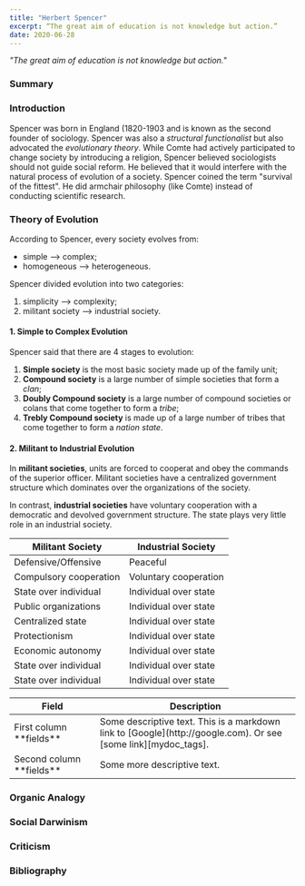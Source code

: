 ```yaml
---
title: "Herbert Spencer"
excerpt: “The great aim of education is not knowledge but action.”
date: 2020-06-28
---
```


*"The great aim of education is not knowledge but action."*

### Summary
### Introduction

Spencer was born in England (1820-1903 and is known as the second founder of sociology. Spencer was also a *structural functionalist* but also advocated the *evolutionary theory*. While Comte had actively participated to change society by introducing a religion, Spencer believed sociologists should not guide social reform. He believed that it would interfere with the natural process of evolution of a society. Spencer coined the term "survival of the fittest". He did armchair philosophy (like Comte) instead of conducting scientific research.

### Theory of Evolution

According to Spencer, every society evolves from:
- simple --> complex;
- homogeneous --> heterogeneous.

Spencer divided evolution into two categories:
1. simplicity --> complexity;
2. militant society --> industrial society.

#### 1. Simple to Complex Evolution

Spencer said that there are 4 stages to evolution:
1. **Simple society** is the most basic society made up of the family unit;
2. **Compound society** is a large number of simple societies that form a *clan*;
3. **Doubly Compound society** is a large number of compound societies or colans that come together to form a *tribe*;
4. **Trebly Compound society** is made up of a large number of tribes that come together to form a *nation state*.

#### 2. Militant to Industrial Evolution

In **militant societies**, units are forced to cooperat and obey the commands of the superior officer. Militant societies have a centralized government structure which dominates over the organizations of the society.

In contrast, **industrial societies** have voluntary cooperation with a democratic and devolved government structure. The state plays very little role in an industrial society.

| Militant Society | Industrial Society |
|------- | ---------|
| Defensive/Offensive | Peaceful |
| Compulsory cooperation | Voluntary cooperation |
| State over individual | Individual over state |
| Public organizations | Individual over state |
| Centralized state | Individual over state |
| Protectionism | Individual over state |
| Economic autonomy | Individual over state |
| State over individual | Individual over state |
| State over individual | Individual over state |


<table>
<colgroup>
<col width="30%" />
<col width="70%" />
</colgroup>
<thead>
<tr class="header">
<th>Field</th>
<th>Description</th>
</tr>
</thead>
<tbody>
<tr>
<td markdown="span">First column **fields**</td>
<td markdown="span">Some descriptive text. This is a markdown link to [Google](http://google.com). Or see [some link][mydoc_tags].</td>
</tr>
<tr>
<td markdown="span">Second column **fields**</td>
<td markdown="span">Some more descriptive text.
</td>
</tr>
</tbody>
</table>


### Organic Analogy
### Social Darwinism
### Criticism
### Bibliography
